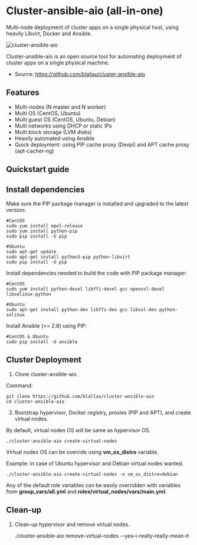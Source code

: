 Cluster-ansible-aio (all-in-one)
================================

Multi-node deployment of cluster apps on a single physical host, using heavily Libvirt, Docker and Ansible.

![cluster-ansible-aio](https://user-images.githubusercontent.com/9655027/31175714-6e453b1e-a910-11e7-8a60-f7c6d2114b1a.png)

Cluster-ansible-aio is an open source tool for automating deployment of cluster apps on a single physical machine.

-   Source: <https://github.com/blallau/cluster-ansible-aio>

Features
--------

-   Multi-nodes (N master and N worker)
-   Multi OS (CentOS, Ubuntu)
-   Multi guest OS (CentOS, Ubuntu, Debian)
-   Multi networks using DHCP or static IPs
-   Multi block storage (LVM disks)
-   Heavily automated using Ansible
-   Quick deployment: using PIP cache proxy (Devpi) and APT cache proxy (apt-cacher-ng)

Quickstart guide
----------------

Install dependencies
--------------------

Make sure the PIP package manager is installed and upgraded to the latest version:

```
#CentOS
sudo yum install epel-release
sudo yum install python-pip
sudo pip install -U pip

#Ubuntu
sudo apt-get update
sudo apt-get install python3-pip python-libvirt
sudo pip install -U pip
```

Install dependencies needed to build the code with PIP package manager:

```
#CentOS
sudo yum install python-devel libffi-devel gcc openssl-devel libselinux-python

#Ubuntu
sudo apt-get install python-dev libffi-dev gcc libssl-dev python-selinux
```

Install Ansible (>= 2.6) using PIP:

```
#CentOS & Ubuntu
sudo pip install -U ansible
```

Cluster Deployment
------------------

1. Clone cluster-ansible-aio.

Command:

    git clone https://github.com/blallau/cluster-ansible-aio
    cd cluster-ansible-aio

2. Bootstrap hypervisor, Docker registry, proxies (PIP and APT), and create
virtual nodes.

By default, virtual nodes OS will be same as hypervisor OS.

    ./cluster-ansible-aio create-virtual-nodes

Virtual nodes OS can be override using **vm_os_distro** variable.

Example: in case of Ubuntu hypervisor and Debian virtual nodes wanted.

    ./cluster-ansible-aio create-virtual-nodes -e vm_os_distro=debian

Any of the default role variables can be easily overridden with variables from **group_vars/all.yml**
and **roles/virtual_nodes/vars/main.yml**.

Clean-up
--------

1. Clean-up hypervisor and remove virtual nodes.

    ./cluster-ansible-aio remove-virtual-nodes --yes-i-really-really-mean-it
